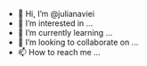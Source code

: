 - 👋 Hi, I’m @julianaviei
- 👀 I’m interested in ...
- 🌱 I’m currently learning ...
- 💞️ I’m looking to collaborate on ...
- 📫 How to reach me ...

<!---
julianaviei/julianaviei is a ✨ special ✨ repository because its `README.md` (this file) appears on your GitHub profile.
You can click the Preview link to take a look at your changes.
--->
